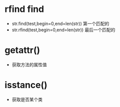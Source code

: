 # rfind find
* str.find(test,begin=0,end=len(str)) 第一个匹配的
* str.rfind(test,begin=0,end=len(str)) 最后一个匹配的
# getattr()
* 获取方法的属性值
# isstance()
* 获取是否某个类
